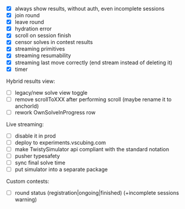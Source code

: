 - [x] always show results, without auth, even incomplete sessions
- [x] join round
- [x] leave round
- [x] hydration error
- [x] scroll on session finish
- [x] censor solves in contest results
- [x] streaming primitives
- [x] streaming resumability
- [x] streaming last move correctly (end stream instead of deleting it)
- [x] timer

Hybrid results view:
- [ ] legacy/new solve view toggle
- [ ] remove scrollToXXX after performing scroll (maybe rename it to anchorId)
- [ ] rework OwnSolveInProgress row

Live streaming:
- [ ] disable it in prod
- [ ] deploy to experiments.vscubing.com
- [ ] make TwistySimulator api compliant with the standard notation
- [ ] pusher typesafety
- [ ] sync final solve time
- [ ] put simulator into a separate package

Custom contests:
- [ ] round status (registration|ongoing|finished) (+incomplete sessions warning)
